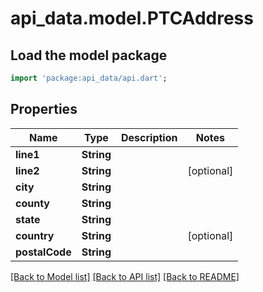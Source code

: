 # api_data.model.PTCAddress

## Load the model package
```dart
import 'package:api_data/api.dart';
```

## Properties
Name | Type | Description | Notes
------------ | ------------- | ------------- | -------------
**line1** | **String** |  | 
**line2** | **String** |  | [optional] 
**city** | **String** |  | 
**county** | **String** |  | 
**state** | **String** |  | 
**country** | **String** |  | [optional] 
**postalCode** | **String** |  | 

[[Back to Model list]](../README.md#documentation-for-models) [[Back to API list]](../README.md#documentation-for-api-endpoints) [[Back to README]](../README.md)


